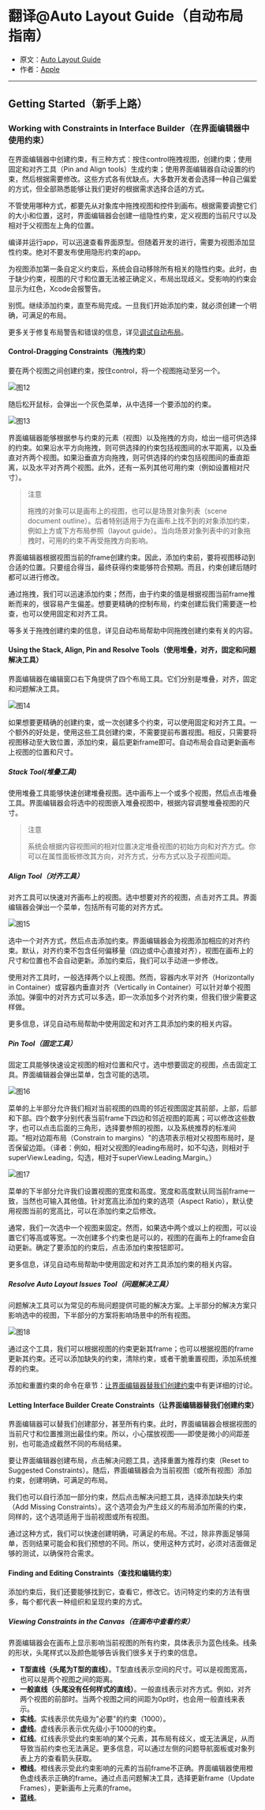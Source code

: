 # 翻译@Auto Layout Guide（自动布局指南）

- 原文：[Auto Layout Guide](https://developer.apple.com/library/content/documentation/UserExperience/Conceptual/AutolayoutPG/index.html#//apple_ref/doc/uid/TP40010853)
- 作者：[Apple](https://developer.apple.com/library/content/navigation/)

---

## Getting Started（新手上路）

### Working with Constraints in Interface Builder（在界面编辑器中使用约束）

在界面编辑器中创建约束，有三种方式：按住control拖拽视图，创建约束；使用固定和对齐工具（Pin and Align tools）生成约束；使用界面编辑器自动设置的约束，然后根据需要修改。这些方式各有优缺点。大多数开发者会选择一种自己偏爱的方式，但全部熟悉能够让我们更好的根据需求选择合适的方式。

不管使用哪种方式，都要先从对象库中拖拽视图和控件到画布。根据需要调整它们的大小和位置，这时，界面编辑器会创建一组隐性约束，定义视图的当前尺寸以及相对于父视图左上角的位置。

编译并运行app，可以迅速查看界面原型。但随着开发的进行，需要为视图添加显性约束。绝对不要发布使用隐形约束的app。

为视图添加第一条自定义约束后，系统会自动移除所有相关的隐性约束。此时，由于缺少约束，视图的尺寸和位置无法被正确定义，布局出现歧义。受影响的约束会显示为红色，Xcode会报警告。

别慌。继续添加约束，直至布局完成。一旦我们开始添加约束，就必须创建一个明确，可满足的布局。

更多关于修复布局警告和错误的信息，详见[调试自动布局](https://developer.apple.com/library/content/documentation/UserExperience/Conceptual/AutolayoutPG/TypesofErrors.html#//apple_ref/doc/uid/TP40010853-CH22-SW1)。

#### Control-Dragging Constraints（拖拽约束）

要在两个视图之间创建约束，按住control，将一个视图拖动至另一个。

![图12](http://ohqrsnfvu.bkt.clouddn.com/auto-layout-guide/%E5%9B%BE12.png)

随后松开鼠标，会弹出一个灰色菜单，从中选择一个要添加的约束。

![图13](http://ohqrsnfvu.bkt.clouddn.com/auto-layout-guide/%E5%9B%BE13.png)

界面编辑器能够根据参与约束的元素（视图）以及拖拽的方向，给出一组可供选择的约束。如果沿水平方向拖拽，则可供选择的约束包括视图间的水平距离，以及垂直对齐两个视图。如果沿垂直方向拖拽，则可供选择的约束包括视图间的垂直距离，以及水平对齐两个视图。此外，还有一系列其他可用约束（例如设置相对尺寸）。

>注意
>
>拖拽的对象可以是画布上的视图，也可以是场景对象列表（scene document outline）。后者特别适用于为在画布上找不到的对象添加约束，例如上方或下方布局参照（layout guide）。当向场景对象列表中的对象拖拽时，可用的约束不再受拖拽方向影响。

界面编辑器根据视图当前的frame创建约束。因此，添加约束前，要将视图移动到合适的位置。只要组合得当，最终获得约束能够符合预期。而且，约束创建后随时都可以进行修改。

通过拖拽，我们可以迅速添加约束；然而，由于约束的值是根据视图当前frame推断而来的，很容易产生偏差。想要更精确的控制布局，约束创建后我们需要逐一检查，也可以使用固定和对齐工具。

等多关于拖拽创建约束的信息，详见自动布局帮助中同拖拽创建约束有关的内容。

#### Using the Stack, Align, Pin and Resolve Tools（使用堆叠，对齐，固定和问题解决工具）

界面编辑器在编辑窗口右下角提供了四个布局工具。它们分别是堆叠，对齐，固定和问题解决工具。

![图14](http://ohqrsnfvu.bkt.clouddn.com/auto-layout-guide/%E5%9B%BE14.png)

如果想要更精确的创建约束，或一次创建多个约束，可以使用固定和对齐工具。一个额外的好处是，使用这些工具创建约束，不需要提前布置视图。相反，只需要将视图移动至大致位置，添加约束，最后更新frame即可。自动布局会自动更新画布上视图的位置和尺寸。

##### Stack Tool(堆叠工具)

使用堆叠工具能够快速创建堆叠视图。选中画布上一个或多个视图，然后点击堆叠工具。界面编辑器会将选中的视图嵌入堆叠视图中，根据内容调整堆叠视图的尺寸。

>注意
>
>系统会根据内容视图间的相对位置决定堆叠视图的初始方向和对齐方式。你可以在属性面板修改其方向，对齐方式，分布方式以及子视图间距。


##### Align Tool（对齐工具）

对齐工具可以快速对齐画布上的视图。选中想要对齐的视图，点击对齐工具。界面编辑器会弹出一个菜单，包括所有可能的对齐方式。

![图15](http://ohqrsnfvu.bkt.clouddn.com/auto-layout-guide/%E5%9B%BE15.png)

选中一个对齐方式，然后点击添加约束。界面编辑器会为视图添加相应的对齐约束。默认，对齐约束不包含任何偏移量（四边或中心直接对齐），视图在画布上的尺寸和位置也不会自动更新。添加约束后，我们可以手动进一步修改。

使用对齐工具时，一般选择两个以上视图。然而，容器内水平对齐（Horizontally in Container）或容器内垂直对齐（Vertically in Container）可以针对单个视图添加。弹窗中的对齐方式可以多选，即一次添加多个对齐约束，但我们很少需要这样做。

更多信息，详见自动布局帮助中使用固定和对齐工具添加约束的相关内容。

##### Pin Tool（固定工具）

固定工具能够快速设定视图的相对位置和尺寸。选中想要固定的视图，点击固定工具。界面编辑器会弹出菜单，包含可能的选项。

![图16](http://ohqrsnfvu.bkt.clouddn.com/auto-layout-guide/%E5%9B%BE16.png)

菜单的上半部分允许我们相对当前视图的四周的邻近视图固定其前部，上部，后部和下部。四个数字分别代表当前frame下四边和邻近视图的距离；可以修改这些数字，也可以点击后面的三角形，选择要参照的视图，以及系统推荐的标准间距。"相对边距布局（Constrain to margins）"的选项表示相对父视图布局时，是否保留边距。（译者：例如，相对父视图的leading布局时，如不勾选，则相对于superView.Leading，勾选，相对于superView.Leading.Margin。）

![图17](http://ohqrsnfvu.bkt.clouddn.com/auto-layout-guide/%E5%9B%BE17.png)

菜单的下半部分允许我们设置视图的宽度和高度。宽度和高度默认同当前frame一致，当然也可输入其他值。针对宽高比添加约束的选项（Aspect Ratio），默认使用视图当前的宽高比，可以在添加约束之后修改。

通常，我们一次选中一个视图来固定。然而，如果选中两个或以上的视图，可以设置它们等高或等宽。一次创建多个约束也是可以的，视图的在画布上的frame会自动更新。确定了要添加的约束后，点击添加约束按钮即可。

更多信息，详见自动布局帮助中使用固定和对齐工具添加约束的相关内容。

##### Resolve Auto Layout Issues Tool（问题解决工具）

问题解决工具可以为常见的布局问题提供可能的解决方案。上半部分的解决方案只影响选中的视图，下半部分的方案将影响场景中的所有视图。

![图18](http://ohqrsnfvu.bkt.clouddn.com/auto-layout-guide/%E5%9B%BE18.png)

通过这个工具，我们可以根据视图的约束更新其frame；也可以根据视图的frame更新其约束。还可以添加缺失的约束，清除约束，或者干脆重置视图，添加系统推荐的约束。

添加和重置约束的命令在章节：[让界面编辑器替我们创建约束]()中有更详细的讨论。

#### Letting Interface Builder Create Constraints（让界面编辑器替我们创建约束）

界面编辑器可以替我们创建部分，甚至所有约束。此时，界面编辑器会根据视图的当前尺寸和位置推测出最佳约束。所以，小心摆放视图——即使是微小的间距差别，也可能造成截然不同的布局结果。

要让界面编辑器创建布局，点击解决问题工具，选择重置为推荐约束（Reset to Suggested Constraints）。随后，界面编辑器会为当前视图（或所有视图）添加约束，创建明确，可满足的布局。

我们也可以自行添加一部分约束，然后点击解决问题工具，选择添加缺失约束（Add Missing Constraints）。这个选项会为产生歧义的布局添加所需的约束，同样的，这个选项适用于当前视图或所有视图。

通过这种方式，我们可以快速创建明确，可满足的布局。不过，除非界面足够简单，否则结果可能会和我们预想的不同。所以，使用这种方式时，必须对洁面做足够的测试，以确保符合需求。

#### Finding and Editing Constraints（查找和编辑约束）

添加约束后，我们还要能够找到它，查看它，修改它。访问特定约束的方法有很多，每个都代表一种组织和呈现约束的方式。

##### Viewing Constraints in the Canvas（在画布中查看约束）

界面编辑器会在画布上显示影响当前视图的所有约束，具体表示为蓝色线条。线条的形状，头尾样式以及颜色能够告诉我们很多关于约束的信息。

- **T型直线（头尾为T型的直线）**。T型直线表示空间的尺寸。可以是视图宽高，也可以是两个视图之间的距离。
- **一般直线（头尾没有任何样式的直线）**。一般直线表示对齐方式。例如，对齐两个视图的前部时。当两个视图之间的间距为0pt时，也会用一般直线来表示。
- **实线**。实线表示优先级为"必要"的约束（1000）。
- **虚线**。虚线表示表示优先级小于1000的约束。
- **红线**。红线表示受此约束影响的某个元素，其布局有歧义，或无法满足，从而导致当前约束也无法满足。更多信息，可以通过左侧的问题导航面板或对象列表上方的查看箭头获取。
- **橙线**。橙线表示受此约束影响的元素的当前frame不正确。界面编辑器使用橙色虚线表示正确的frame。通过点击问题解决工具，选择更新frame（Update Frames），更新画布上元素的frame。
- **蓝线**。